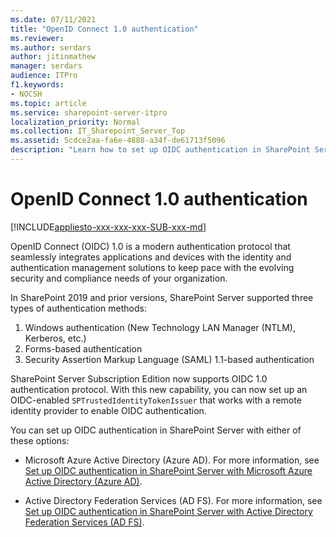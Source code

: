 ```yaml
---
ms.date: 07/11/2021
title: "OpenID Connect 1.0 authentication"
ms.reviewer: 
ms.author: serdars
author: jitinmathew
manager: serdars
audience: ITPro
f1.keywords:
- NOCSH
ms.topic: article
ms.service: sharepoint-server-itpro
localization_priority: Normal
ms.collection: IT_Sharepoint_Server_Top
ms.assetid: 5cdce2aa-fa6e-4888-a34f-de61713f5096
description: "Learn how to set up OIDC authentication in SharePoint Server."
---
```


# OpenID Connect 1.0 authentication

[!INCLUDE[appliesto-xxx-xxx-xxx-SUB-xxx-md](../includes/appliesto-xxx-xxx-xxx-SUB-xxx-md.md)]

OpenID Connect (OIDC) 1.0 is a modern authentication protocol that seamlessly integrates applications and devices with the identity and authentication management solutions to keep pace with the
evolving security and compliance needs of your organization.

In SharePoint 2019 and prior versions, SharePoint Server supported three types of authentication methods:

1. Windows authentication (New Technology LAN Manager (NTLM), Kerberos, etc.)
2. Forms-based authentication
3. Security Assertion Markup Language (SAML) 1.1-based authentication

SharePoint Server Subscription Edition now supports OIDC 1.0 authentication protocol. With this new capability, you can now set up an OIDC-enabled `SPTrustedIdentityTokenIssuer` that works with a remote identity provider to enable OIDC authentication.

You can set up OIDC authentication in SharePoint Server with either of these options:

- Microsoft Azure Active Directory (Azure AD). For more information, see [Set up OIDC authentication in SharePoint Server with Microsoft Azure Active Directory (Azure AD)](set-up-oidc-auth-in-sharepoint-server-with-msaad.md).

- Active Directory Federation Services (AD FS). For more information, see [Set up OIDC authentication in SharePoint Server with Active Directory Federation Services (AD FS)](set-up-oidc-auth-in-sharepoint-server-with-adfs.md).

